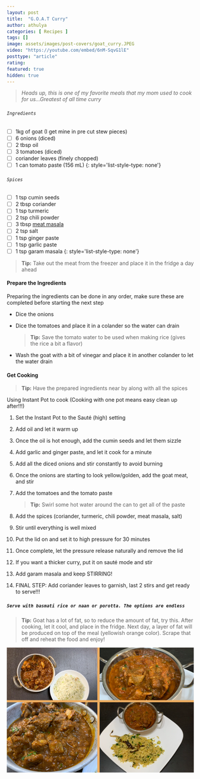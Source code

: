 ```yaml
---
layout: post
title:  "G.O.A.T Curry"
author: athulya
categories: [ Recipes ]
tags: []
image: assets/images/post-covers/goat_curry.JPEG
video: "https://youtube.com/embed/6nM-SqvG1lE"
posttype: "article"
rating:
featured: true
hidden: true
---
```


> *Heads up, this is one of my favorite meals that my mom used to cook for us...Greatest of all time curry*

###### `Ingredients`

- [ ] 1kg of goat (I get mine in pre cut stew pieces)
- [ ] 6 onions (diced)
- [ ] 2 tbsp oil
- [ ] 3 tomatoes (diced)
- [ ] coriander leaves (finely chopped)
- [ ] 1 can tomato paste (156 mL)
{: style='list-style-type: none'}
###### `Spices`

- [ ] 1 tsp cumin seeds
- [ ] 2 tbsp coriander 
- [ ] 1 tsp turmeric
- [ ] 2 tsp chili powder
- [ ] 3 tbsp [meat masala](https://www.shanfoods.com/product/recipe-mixes/curry/meat-masala/) 
- [ ] 2 tsp salt
- [ ] 1 tsp ginger paste
- [ ] 1 tsp garlic paste
- [ ] 1 tsp garam masala 
{: style='list-style-type: none'}

>  **Tip:** Take out the meat from the freezer and place it in the fridge a day ahead

<script>$(document).ready(function(){$('.task-list-item-checkbox').prop("disabled", false);});</script>

#### **Prepare the Ingredients**

Preparing the ingredients can be done in any order, make sure these are completed before starting the next step

- Dice the onions

- Dice the tomatoes and place it in a colander so the water can drain 

  > **Tip:** Save the tomato water to be used when making rice (gives the rice a bit a flavor)

- Wash the goat with a bit of vinegar and place it in another colander to let the water drain

#### **Get Cooking**

> **Tip:** Have the prepared ingredients near by along with all the spices

Using Instant Pot to cook (Cooking with one pot means easy clean up after!!!)

1. Set the Instant Pot to the Sauté (high) setting

2. Add oil and let it warm up

3. Once the oil is hot enough, add the cumin seeds and let them sizzle

4. Add garlic and ginger paste, and let it cook for a minute

5. Add all the diced onions and stir constantly to avoid burning

6. Once the onions are starting to look yellow/golden, add the goat meat, and stir

7. Add the tomatoes and the tomato paste

   > **Tip:** Swirl some hot water around the can to get all of the paste

8. Add the spices (coriander, turmeric, chili powder, meat masala, salt)

9. Stir until everything is well mixed

10. Put the lid on and set it to high pressure for 30 minutes

11. Once complete, let the pressure release naturally and remove the lid

12. If you want a thicker curry, put it on sauté mode and stir

13. Add garam masala and keep STIRRING!

14. FINAL STEP: Add coriander leaves to garnish, last 2 stirs and get ready to serve!!!

##### `Serve with basmati rice or naan or porotta. The options are endless`


> **Tip:** Goat has a lot of fat, so to reduce the amount of fat, try this. After cooking, let it cool, and place in the fridge. Next day, a layer of fat will be produced on top of the meal (yellowish orange color). Scrape that off and reheat the food and enjoy!

<img src="/assets/images/goat/collage.png" />